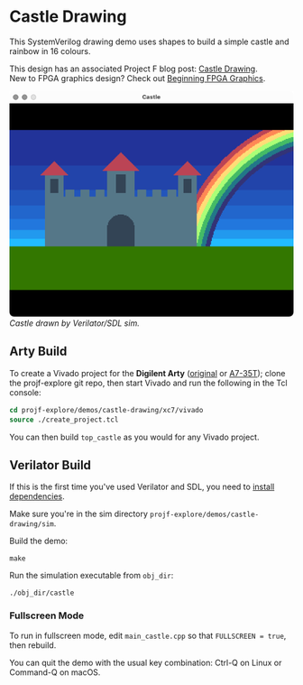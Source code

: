 # Castle Drawing

This SystemVerilog drawing demo uses shapes to build a simple castle and rainbow in 16 colours.

This design has an associated Project F blog post: [Castle Drawing](https://projectf.io/posts/castle-drawing/).  
New to FPGA graphics design? Check out [Beginning FPGA Graphics](https://projectf.io/posts/fpga-graphics/).

![](../../doc/img/castle-sim.png?raw=true "")
_Castle drawn by Verilator/SDL sim._

## Arty Build

To create a Vivado project for the **Digilent Arty** ([original](https://digilent.com/reference/programmable-logic/arty/reference-manual) or [A7-35T](https://reference.digilentinc.com/reference/programmable-logic/arty-a7/reference-manual)); clone the projf-explore git repo, then start Vivado and run the following in the Tcl console:

```tcl
cd projf-explore/demos/castle-drawing/xc7/vivado
source ./create_project.tcl
```

You can then build `top_castle` as you would for any Vivado project.

## Verilator Build

If this is the first time you've used Verilator and SDL, you need to [install dependencies](https://projectf.io/posts/verilog-sim-verilator-sdl/#installing-dependencies).

Make sure you're in the sim directory `projf-explore/demos/castle-drawing/sim`.

Build the demo:

```shell
make
```

Run the simulation executable from `obj_dir`:

```shell
./obj_dir/castle
```

### Fullscreen Mode

To run in fullscreen mode, edit `main_castle.cpp` so that `FULLSCREEN = true`, then rebuild.

You can quit the demo with the usual key combination: Ctrl-Q on Linux or Command-Q on macOS.

